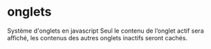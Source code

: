 # onglets
Système d'onglets en javascript
Seul le contenu de l’onglet actif sera affiché, les contenus des autres onglets inactifs seront cachés.
